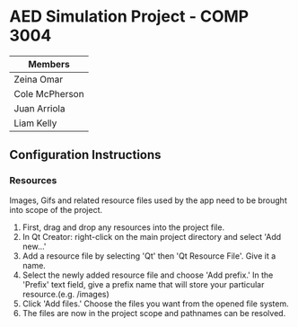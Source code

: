 # AED Simulation Project - COMP 3004

|     Members       |
| ----------------- |
|   Zeina Omar      |
|   Cole McPherson  |
|   Juan Arriola    |
|   Liam Kelly      |

## Configuration Instructions
### Resources 
Images, Gifs and related resource files used by the app need to be brought into scope of the project. 
  1. First, drag and drop any resources into the project file. 
  2. In Qt Creator: right-click on the main project directory and select 'Add new...'
  3. Add a resource file by selecting 'Qt' then 'Qt Resource File'. Give it a name. 
  4. Select the newly added resource file and choose 'Add prefix.' In the 'Prefix' text field, give a prefix name that will store your particular resource.(e.g. /images)
  5. Click 'Add files.' Choose the files you want from the opened file system.
  6. The files are now in the project scope and pathnames can be resolved. 
